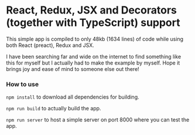 # React, Redux, JSX and Decorators (together with TypeScript) support

This simple app is compiled to only 48kb (1634 lines) of code while using both React (preact), Redux and JSX.

I have been searching far and wide on the internet to find something like this for myself but I actually had to make the example by myself. Hope it brings joy and ease of mind to someone else out there!


### How to use
`npm install` to download all dependencies for building.

`npm run build` to actually build the app.

`npm run server` to host a simple server on port 8000 where you can test the app.

